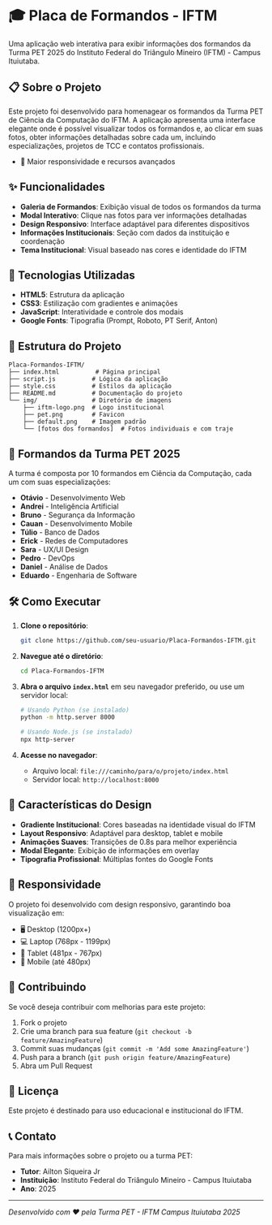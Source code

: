 # 🎓 Placa de Formandos - IFTM

Uma aplicação web interativa para exibir informações dos formandos da Turma PET 2025 do Instituto Federal do Triângulo Mineiro (IFTM) - Campus Ituiutaba.

## 📋 Sobre o Projeto

Este projeto foi desenvolvido para homenagear os formandos da Turma PET de Ciência da Computação do IFTM. A aplicação apresenta uma interface elegante onde é possível visualizar todos os formandos e, ao clicar em suas fotos, obter informações detalhadas sobre cada um, incluindo especializações, projetos de TCC e contatos profissionais.
- 📱 Maior responsividade e recursos avançados

## ✨ Funcionalidades

- **Galeria de Formandos**: Exibição visual de todos os formandos da turma
- **Modal Interativo**: Clique nas fotos para ver informações detalhadas
- **Design Responsivo**: Interface adaptável para diferentes dispositivos
- **Informações Institucionais**: Seção com dados da instituição e coordenação
- **Tema Institucional**: Visual baseado nas cores e identidade do IFTM

## 🚀 Tecnologias Utilizadas

- **HTML5**: Estrutura da aplicação
- **CSS3**: Estilização com gradientes e animações
- **JavaScript**: Interatividade e controle dos modais
- **Google Fonts**: Tipografia (Prompt, Roboto, PT Serif, Anton)

## 📁 Estrutura do Projeto

```
Placa-Formandos-IFTM/
├── index.html          # Página principal
├── script.js          # Lógica da aplicação
├── style.css          # Estilos da aplicação
├── README.md          # Documentação do projeto
└── img/               # Diretório de imagens
    ├── iftm-logo.png  # Logo institucional
    ├── pet.png        # Favicon
    ├── default.png    # Imagem padrão
    └── [fotos dos formandos]  # Fotos individuais e com traje
```

## 🎯 Formandos da Turma PET 2025

A turma é composta por 10 formandos em Ciência da Computação, cada um com suas especializações:

- **Otávio** - Desenvolvimento Web
- **Andrei** - Inteligência Artificial
- **Bruno** - Segurança da Informação
- **Cauan** - Desenvolvimento Mobile
- **Túlio** - Banco de Dados
- **Erick** - Redes de Computadores
- **Sara** - UX/UI Design
- **Pedro** - DevOps
- **Daniel** - Análise de Dados
- **Eduardo** - Engenharia de Software

## 🛠️ Como Executar

1. **Clone o repositório**:
   ```bash
   git clone https://github.com/seu-usuario/Placa-Formandos-IFTM.git
   ```

2. **Navegue até o diretório**:
   ```bash
   cd Placa-Formandos-IFTM
   ```

3. **Abra o arquivo `index.html`** em seu navegador preferido, ou use um servidor local:
   ```bash
   # Usando Python (se instalado)
   python -m http.server 8000
   
   # Usando Node.js (se instalado)
   npx http-server
   ```

4. **Acesse no navegador**:
   - Arquivo local: `file:///caminho/para/o/projeto/index.html`
   - Servidor local: `http://localhost:8000`

## 🎨 Características do Design

- **Gradiente Institucional**: Cores baseadas na identidade visual do IFTM
- **Layout Responsivo**: Adaptável para desktop, tablet e mobile
- **Animações Suaves**: Transições de 0.8s para melhor experiência
- **Modal Elegante**: Exibição de informações em overlay
- **Tipografia Profissional**: Múltiplas fontes do Google Fonts

## 📱 Responsividade

O projeto foi desenvolvido com design responsivo, garantindo boa visualização em:
- 🖥️ Desktop (1200px+)
- 💻 Laptop (768px - 1199px)
- 📱 Tablet (481px - 767px)
- 📱 Mobile (até 480px)

## 🤝 Contribuindo

Se você deseja contribuir com melhorias para este projeto:

1. Fork o projeto
2. Crie uma branch para sua feature (`git checkout -b feature/AmazingFeature`)
3. Commit suas mudanças (`git commit -m 'Add some AmazingFeature'`)
4. Push para a branch (`git push origin feature/AmazingFeature`)
5. Abra um Pull Request

## 📄 Licença

Este projeto é destinado para uso educacional e institucional do IFTM.

## 📞 Contato

Para mais informações sobre o projeto ou a turma PET:
- **Tutor**: Ailton Siqueira Jr
- **Instituição**: Instituto Federal do Triângulo Mineiro - Campus Ituiutaba
- **Ano**: 2025



---

*Desenvolvido com ❤️ pela Turma PET - IFTM Campus Ituiutaba 2025*
